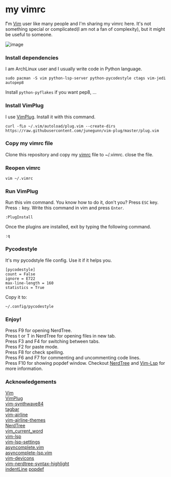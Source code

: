 # my vimrc
ّI'm [Vim](https://github.com/vim/vim) user like many people and I'm sharing my vimrc here. It's not something special or complicated(I am not a fan of complexity), but it might be useful to someone.

![image](https://github.com/user-attachments/assets/4c24994c-5921-4d79-a74b-25f1cf3d0890)



### Install dependencies
I am ArchLinux user and I usually write code in Python language.

```
sudo pacman -S vim python-lsp-server python-pycodestyle ctags vim-jedi autopep8

```

Install `python-pyflakes` if you want pep8, ...

### Install VimPlug
I use [VimPlug](https://github.com/junegunn/vim-plug). Install it with this command.

```
curl -fLo ~/.vim/autoload/plug.vim --create-dirs https://raw.githubusercontent.com/junegunn/vim-plug/master/plug.vim
```
### Copy my vimrc file
Clone this repository and copy my [vimrc](https://github.com/alireza-amirsamimi/my_vimrc/blob/master/vimrc) file to ~/.vimrc.
close the file.

### Reopen vimrc

```
vim ~/.vimrc
```

### Run VimPlug
Run this vim command. You know how to do it, don't you? Press `ESC` key. Press `:` key. Write this command in vim and press `Enter`.

```
:PlugInstall
```

Once the plugins are installed, exit by typing the following command.

```
:q
```
### Pycodestyle
It's my pycodstyle file config. Use it if it helps you.

```
[pycodestyle]
count = False
ignore = E722
max-line-length = 160
statistics = True
```

Copy it to:

```
~/.config/pycodestyle
```

### Enjoy!
Press F9 for opening NerdTree.  
Press t or T in NerdTree for opening files in new tab.  
Press F3 and F4 for switching between tabs.  
Press F2 for paste mode.  
Press F8 for check spelling.  
Press F6 and F7 for commenting and uncommenting code lines.  
Press F10 for showing popdef window.
Checkout [NerdTree](https://github.com/preservim/nerdtree) and [Vim-Lsp](https://github.com/prabirshrestha/vim-lsp/) for more information.

### Acknowledgements  
[Vim](https://github.com/vim/vim)  
[VimPlug](https://github.com/junegunn/vim-plug)  
[vim-synthwave84](https://github.com/artanikin/vim-synthwave84)  
[tagbar](https://github.com/preservim/tagbar)  
[vim-airline](https://github.com/vim-airline/vim-airline)  
[vim-airline-themes](https://github.com/vim-airline/vim-airline-themes)  
[NerdTree](https://github.com/preservim/nerdtree)  
[vim_current_word](https://github.com/dominikduda/vim_current_word)  
[vim-lsp](https://github.com/prabirshrestha/vim-lsp)  
[vim-lsp-settings](https://github.com/mattn/vim-lsp-settings)  
[asyncomplete.vim](https://github.com/prabirshrestha/asyncomplete.vim)  
[asyncomplete-lsp.vim](https://github.com/prabirshrestha/asyncomplete-lsp.vim)  
[vim-devicons](https://github.com/ryanoasis/vim-devicons)  
[vim-nerdtree-syntax-highlight](https://github.com/tiagofumo/vim-nerdtree-syntax-highlight)  
[indentLine](https://github.com/Yggdroot/indentLine)
[popdef](https://github.com/teppey/popdef)
